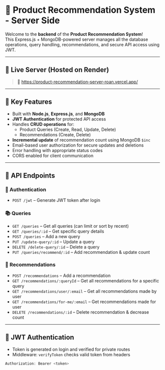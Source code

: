 # 🧠 Product Recommendation System - Server Side

Welcome to the **backend** of the **Product Recommendation System**!  
This Express.js + MongoDB-powered server manages all the database operations, query handling, recommendations, and secure API access using JWT.

---

## 🚀 Live Server (Hosted on Render)
> 🔗 https://product-recommendation-server-roan.vercel.app/

---

## 📌 Key Features

- Built with **Node.js**, **Express.js**, and **MongoDB**
- **JWT Authentication** for protected API access
- Handles **CRUD operations** for:
  - Product Queries (Create, Read, Update, Delete)
  - Recommendations (Create, Delete)
- **Incremental update** of recommendation count using MongoDB `$inc`
- Email-based user authorization for secure updates and deletions
- Error handling with appropriate status codes
- CORS enabled for client communication

---

## 📁 API Endpoints

### 🔐 Authentication
- `POST /jwt` – Generate JWT token after login

### 📚 Queries
- `GET /queries` – Get all queries (can limit or sort by recent)
- `GET /queries/:id` – Get specific query details
- `POST /queries` – Add a new query
- `PUT /update-query/:id` – Update a query
- `DELETE /delete-query/:id` – Delete a query
- `PUT /queries/recommend/:id` – Add recommendation & update count

### 💬 Recommendations
- `POST /recommendations` – Add a recommendation
- `GET /recommendations/:queryId` – Get all recommendations for a specific query
- `GET /recommendations/user/:email` – Get all recommendations made by user
- `GET /recommendations/for-me/:email` – Get recommendations made for user
- `DELETE /recommendations/:id` – Delete recommendation & decrease count

---

## 🔐 JWT Authentication

- Token is generated on login and verified for private routes
- Middleware: `verifyToken` checks valid token from headers

```js
Authorization: Bearer <token>
